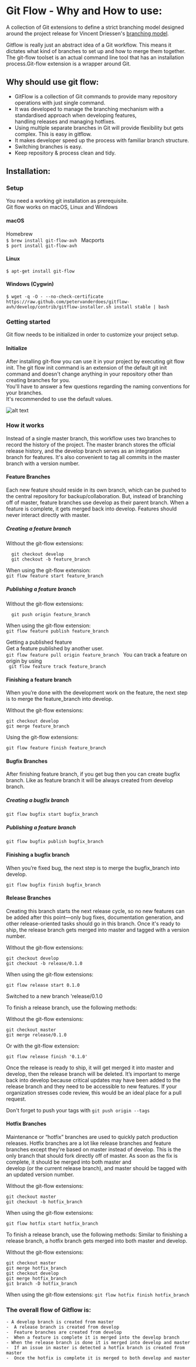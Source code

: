# Git Flow - Why and How to use:  

  A collection of Git extensions to define a strict branching model designed around the project release for Vincent Driessen's [branching model](http://nvie.com/git-model "original blog post"). 
   
 Gitflow is really just an abstract idea of a Git workflow. This means it dictates what kind of branches to set up and how to merge 
 them together. The git-flow toolset is an actual command line tool that has an installation process.Git-flow extension is a wrapper around Git.


## Why should use git flow:  
  
- GitFlow is a collection of Git commands to provide many repository operations with just single command.  
- It was developed to manage the branching mechanism with a standardised approach when developing features,  
  handling releases and managing hotfixes.  
- Using multiple separate branches in Git will provide flexibility but gets complex. This is easy in gitflow.  
- It makes developer speed up the process with familiar branch structure.  
 - Switching branches is easy.  
 - Keep repository & process clean and tidy.  
   
 ## Installation:  
   
### Setup  
 You need a working git installation as prerequisite.  
 Git flow works on macOS, Linux and Windows  
   
#### macOS  
 Homebrew  
``` $ brew install git-flow-avh  ```
 Macports  
``` $ port install git-flow-avh ``` 
   
#### Linux  
 ``` $ apt-get install git-flow  ```
 
 #### Windows (Cygwin)  
 ```$ wget -q -O - --no-check-certificate https://raw.github.com/petervanderdoes/gitflow-avh/develop/contrib/gitflow-installer.sh install stable | bash  ```
   
 ### Getting started  
 Git flow needs to be initialized in order to customize your project setup.  
   
#### Initialize  
 After installing git-flow you can use it in your project by executing git flow init. The git flow init command is an extension   of the default git init command and doesn't change anything in your repository other than creating branches for you.  
 You'll have to answer a few questions regarding the naming conventions for your branches.  
 It's recommended to use the default values.  
   
 ![alt text](images/initialize.png)  
   
   
 ### How it works  
   
 Instead of a single master branch, this workflow uses two branches to record the history of the project. The master branch stores the official release history, and the develop branch serves as an integration   
 branch for features. It's also convenient to tag all commits in the master branch with a version number.  
  
  
#### Feature Branches  
Each new feature should reside in its own branch, which can be pushed to the central repository for backup/collaboration. But, instead of branching off of master, feature branches use develop as their parent branch. When a feature is complete,  it gets merged back into develop. Features should never interact directly with master.  

##### Creating a feature branch  
 Without the git-flow extensions:  
 ```
   git checkout develop  
   git checkout -b feature_branch
   ```
 When using the git-flow extension:   
``` git flow feature start feature_branch ``` 
   
##### Publishing a feature branch  
 Without the git-flow extensions:  
 ```
   git push origin feature_branch  
   ```
 When using the git-flow extension:   
``` git flow feature publish feature_branch ```  
 
 Getting a published feature  
 Get a feature published by another user.  
```git flow feature pull origin feature_branch ``` 
 You can track a feature on origin by using  
``` git flow feature track feature_branch```  
   
#### Finishing a feature branch  
 When you’re done with the development work on the feature, the next step is to merge the feature_branch into develop.  
   
 Without the git-flow extensions:   
 ```
 git checkout develop  
 git merge feature_branch  
 ```
   
 Using the git-flow extensions:  
  
 ```
 git flow feature finish feature_branch  
```  

#### Bugfix Branches  
After finishing feature branch, if you get bug then you can create bugfix branch. Like as feature branch it will be always created from develop branch. 

##### Creating a bugfix branch   
``` git flow bugfix start bugfix_branch ``` 
   
 ##### Publishing a feature branch  
 
``` git flow bugfix publish bugfix_branch ```  
 
   
#### Finishing a bugfix branch  
 When you’re fixed bug, the next step is to merge the bugfix_branch into develop.  
 ```
 git flow bugfix finish bugfix_branch  
```   
   
#### Release Branches  
  
 Creating this branch starts the next release cycle, so no new features can be added after this point—only bug fixes, documentation generation, and other release-oriented tasks should go in this branch. Once it's ready to ship, the release branch gets merged into master and tagged with a version number.   
 
 Without the git-flow extensions:  
   
 ```
 git checkout develop  
 git checkout -b release/0.1.0  
 ```
 
 When using the git-flow extensions:  
   
 ``` git flow release start 0.1.0 ```
  
 Switched to a new branch 'release/0.1.0
  
 To finish a release branch, use the following methods:  
   
 Without the git-flow extensions:  
   ```
 git checkout master  
 git merge release/0.1.0  
 ```
 Or with the git-flow extension:  
   ```
 git flow release finish '0.1.0'  
   ```
   
Once the release is ready to ship, it will get merged it into master and develop, then the release branch will be deleted. It’s important to merge back into develop because critical updates may have been added to the release branch and they need to be accessible to new features. If your organization stresses code review, this would be an ideal place for a pull request.  
    
 Don't forget to push your tags with ```git push origin --tags  ```
   
   
 #### Hotfix Branches  
   
 Maintenance or “hotfix” branches are used to quickly patch production releases. Hotfix branches are a lot like release branches and feature branches except they're based on master instead of develop. This is the only branch that should fork directly off of master. As soon as the fix is complete, it should be merged into both master and  
  develop (or the current release branch), and master should be tagged with an updated version number.  
    
  Without the git-flow extensions:  
  ```
  git checkout master  
  git checkout -b hotfix_branch  
  ```
  When using the git-flow extensions:   
    
  ``` git flow hotfix start hotfix_branch  ```
    
 
   To finish a release branch, use the following methods: 
    Similar to finishing a release branch, a hotfix branch gets merged into both master and develop.  
    
Without the git-flow extensions:  
  ```  
  git checkout master  
  git merge hotfix_branch  
  git checkout develop  
  git merge hotfix_branch  
  git branch -D hotfix_branch  
  ```

 When using the git-flow extensions: 
  ``` git flow hotfix finish hotfix_branch  ```
    
   
 ### The overall flow of Gitflow is:      
    - A develop branch is created from master  
    -  A release branch is created from develop  
    -  Feature branches are created from develop  
    -  When a feature is complete it is merged into the develop branch  
    - When the release branch is done it is merged into develop and master  
    -  If an issue in master is detected a hotfix branch is created from master  
    -  Once the hotfix is complete it is merged to both develop and master



